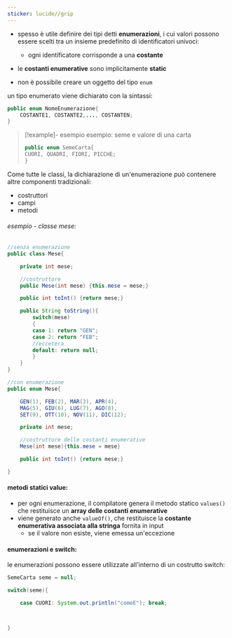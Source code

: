 ```yaml
---
sticker: lucide//grip
---
```

- spesso è utile definire dei tipi detti **enumerazioni**, i cui valori possono essere scelti tra un insieme predefinito di identificatori univoci:
	- ogni identificatore corrisponde a una **costante**

- le **costanti enumerative** sono implicitamente **static**
- non è possibile creare un oggetto del tipo `enum`
 
un tipo enumerato viene dichiarato con la sintassi:
```java
public enum NomeEnumerazione{
	COSTANTE1, COSTANTE2,..., COSTANTEN;
}
```

>[!example]- esempio
>esempio: seme e valore di una carta
>```java
>public enum SemeCarta{
>CUORI, QUADRI, FIORI, PICCHE;
>}
>```

Come tutte le classi, la dichiarazione di un'enumerazione può contenere altre componenti tradizionali:
- costruttori
- campi
- metodi

###### esempio - classe mese: 
```java
//senza enumerazione
public class Mese{

	private int mese;

	//costruttore
	public Mese(int mese) {this.mese = mese;}

	public int toInt() {return mese;}

	public String toString(){
		switch(mese)
		{
		case 1: return "GEN";
		case 2: return "FEB";
		//eccetera
		default: return null;
		}
	}
}

//con enumerazione
public enum Mese{

	GEN(1), FEB(2), MAR(3), APR(4), 
	MAG(5), GIU(6), LUG(7), AGO(8),
	SET(9), OTT(10), NOV(11), DIC(12);

	private int mese;

	//costruttore delle costanti enumerative
	Mese(int mese){this.mese = mese}

	public int toInt() {return mese;}

}

```

#### metodi statici value:
- per ogni enumerazione, il compilatore genera il metodo statico `values()` che restituisce un **array delle costanti enumerative**
- viene generato anche `valueOf()`, che restituisce la **costante enumerativa associata alla stringa** fornita in input
	- se il valore non esiste, viene emessa un'eccezione

#### enumerazioni e switch:
le enumerazioni possono essere utilizzate all'interno di un costrutto switch:
```java
SemeCarta seme = null;

switch(seme){

	case CUORI: System.out.println("comeE"); break;



}
```


